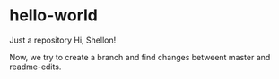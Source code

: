 # hello-world
Just a repository
Hi, Shellon!

Now, we try to create a branch and find changes betweent master and readme-edits.
